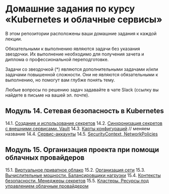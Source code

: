 # Домашние задания по курсу «Kubernetes и облачные сервисы»

В этом репозитории расположены ваши домашние задания к каждой лекции. 

Обязательными к выполнению являются задачи без указания звездочки. Их выполнение необходимо для получения зачета и диплома о профессиональной переподготовке.

Задачи со звездочкой (*) являются дополнительными задачами и/или задачами повышенной сложности. Они не являются обязательными к выполнению, но помогут вам глубже понять тему.

Любые вопросы по решению задач задавайте в чате Slack (ссылку вы найдете в письме на вашей эл. почте).

## Модуль 14. Сетевая безопасность в Kubernetes

14.1. [Создание и использование секретов]()
14.2. [Синхронизация секретов с внешними сервисами. Vault]()
14.3. [Карты конфигураций]() // меняем название
14.4. [Сервис-аккаунты]()
14.5. [SecurityContext, NetworkPolicies]()


## Модуль 15. Организация проекта при помощи облачных провайдеров

15.1. [Виртуальное приватное облако]()
15.2. [Организация сети]()
15.3. [Вычислительные мощности. Балансировщики нагрузки]()
15.4. [Контексты безопасности. Менеджеры секретов]()
15.5. [Кластеры. Ресурсы под управлением облачным провайдером]()
